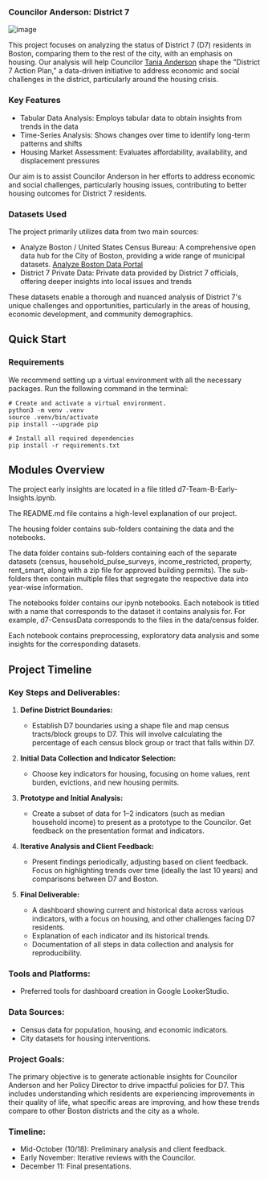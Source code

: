 ### **Councilor Anderson: District 7**

![image](https://github.com/user-attachments/assets/d8a4d7fb-f9ae-4599-b70d-f63d7177de4f)

This project focuses on analyzing the status of District 7 (D7) residents in Boston, comparing them to the rest of the city, with an emphasis on housing. Our analysis will help Councilor [Tania Anderson](https://www.boston.gov/departments/city-council/tania-fernandes-anderson) shape the "District 7 Action Plan," a data-driven initiative to address economic and social challenges in the district, particularly around the housing crisis.

### Key Features

- Tabular Data Analysis: Employs tabular data to obtain insights from trends in the data
- Time-Series Analysis: Shows changes over time to identify long-term patterns and shifts
- Housing Market Assessment: Evaluates affordability, availability, and displacement pressures

Our aim is to assist Councilor Anderson in her efforts to address economic and social challenges, particularly housing issues, contributing to better housing outcomes for District 7 residents.

### Datasets Used

The project primarily utilizes data from two main sources:

- Analyze Boston / United States Census Bureau: A comprehensive open data hub for the City of Boston, providing a wide range of municipal datasets. [Analyze Boston Data Portal](https://data.boston.gov/)
- District 7 Private Data: Private data provided by District 7 officials, offering deeper insights into local issues and trends

These datasets enable a thorough and nuanced analysis of District 7's unique challenges and opportunities, particularly in the areas of housing, economic development, and community demographics.

## Quick Start

### Requirements

We recommend setting up a virtual environment with all the necessary packages. Run the following command in the terminal:

```
# Create and activate a virtual environment.
python3 -m venv .venv
source .venv/bin/activate
pip install --upgrade pip

# Install all required dependencies
pip install -r requirements.txt
```

## Modules Overview
The project early insights are located in a file titled d7-Team-B-Early-Insights.ipynb.

The README.md file contains a high-level explanation of our project. 

The housing folder contains sub-folders containing the data and the notebooks. 

The data folder contains sub-folders containing each of the separate datasets (census, household_pulse_surveys, income_restricted, property, rent_smart, along with a zip file for approved building permits). The sub-folders then contain multiple files that segregate the respective data into year-wise information.

The notebooks folder contains our ipynb notebooks. Each notebook is titled with a name that corresponds to the dataset it contains analysis for. For example, d7-CensusData corresponds to the files in the data/census folder.

Each notebook contains preprocessing, exploratory data analysis and some insights for the corresponding datasets. 

## Project Timeline

### Key Steps and Deliverables:

1. **Define District Boundaries:**

   - Establish D7 boundaries using a shape file and map census tracts/block groups to D7. This will involve calculating the percentage of each census block group or tract that falls within D7.

2. **Initial Data Collection and Indicator Selection:**

   - Choose key indicators for housing, focusing on home values, rent burden, evictions, and new housing permits.

3. **Prototype and Initial Analysis:**

   - Create a subset of data for 1–2 indicators (such as median household income) to present as a prototype to the Councilor. Get feedback on the presentation format and indicators.

4. **Iterative Analysis and Client Feedback:**

   - Present findings periodically, adjusting based on client feedback. Focus on highlighting trends over time (ideally the last 10 years) and comparisons between D7 and Boston.

5. **Final Deliverable:**
   - A dashboard showing current and historical data across various indicators, with a focus on housing, and other challenges facing D7 residents.
   - Explanation of each indicator and its historical trends.
   - Documentation of all steps in data collection and analysis for reproducibility.

### Tools and Platforms:

- Preferred tools for dashboard creation in Google LookerStudio.

### Data Sources:

- Census data for population, housing, and economic indicators.
- City datasets for housing interventions.

### Project Goals:

The primary objective is to generate actionable insights for Councilor Anderson and her Policy Director to drive impactful policies for D7. This includes understanding which residents are experiencing improvements in their quality of life, what specific areas are improving, and how these trends compare to other Boston districts and the city as a whole.

### Timeline:

- Mid-October (10/18): Preliminary analysis and client feedback.
- Early November: Iterative reviews with the Councilor.
- December 11: Final presentations.
